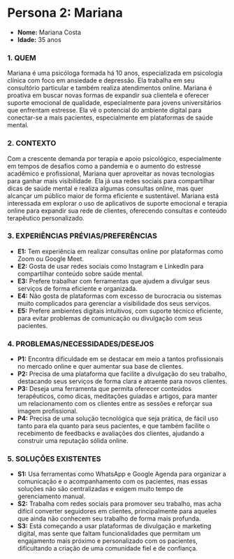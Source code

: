# Persona 2: Mariana 

- **Nome:** Mariana Costa 
- **Idade:** 35 anos  

### 1. QUEM  

Mariana é uma psicóloga formada há 10 anos, especializada em psicologia
clínica com foco em ansiedade e depressão. Ela trabalha em seu consultório
particular e também realiza atendimentos online. Mariana é proativa em buscar
novas formas de expandir sua clientela e oferecer suporte emocional de
qualidade, especialmente para jovens universitários que enfrentam estresse.
Ela vê o potencial do ambiente digital para conectar-se a mais pacientes,
especialmente em plataformas de saúde mental.

### 2. CONTEXTO  

Com a crescente demanda por terapia e apoio psicológico, especialmente em
tempos de desafios como a pandemia e o aumento do estresse acadêmico e
profissional, Mariana quer aproveitar as novas tecnologias para ganhar mais
visibilidade. Ela já usa redes sociais para compartilhar dicas de saúde mental e
realiza algumas consultas online, mas quer alcançar um público maior de forma
eficiente e sustentável. Mariana está interessada em explorar o uso de
aplicativos de suporte emocional e terapia online para expandir sua rede de
clientes, oferecendo consultas e conteúdo terapêutico personalizado.

### 3. EXPERIÊNCIAS PRÉVIAS/PREFERÊNCIAS  

- **E1:** Tem experiência em realizar consultas online por plataformas como Zoom ou Google Meet.
- **E2:** Gosta de usar redes sociais como Instagram e LinkedIn para compartilhar conteúdo sobre saúde mental.
- **E3:** Prefere trabalhar com ferramentas que ajudem a divulgar seus serviços de forma eficiente e organizada.
- **E4:** Não gosta de plataformas com excesso de burocracia ou sistemas muito complicados para gerenciar a visibilidade dos seus serviços.
- **E5:** Prefere ambientes digitais intuitivos, com suporte técnico eficiente, para evitar problemas de comunicação ou divulgação com seus pacientes.

### 4. PROBLEMAS/NECESSIDADES/DESEJOS  

- **P1:** Encontra dificuldade em se destacar em meio a tantos profissionais no mercado online e quer aumentar sua base de clientes.
- **P2:** Precisa de uma plataforma que facilite a divulgação do seu trabalho, destacando seus serviços de forma clara e atraente para novos clientes.
- **P3:** Deseja uma ferramenta que permita oferecer conteúdos terapêuticos, como dicas, meditações guiadas e artigos, para manter um relacionamento com os clientes entre as sessões e reforçar sua imagem profissional.
- **P4:** Precisa de uma solução tecnológica que seja prática, de fácil uso tanto para ela quanto para seus pacientes, e que também facilite o recebimento de feedbacks e avaliações dos clientes, ajudando a construir uma reputação sólida online.

### 5. SOLUÇÕES EXISTENTES  

- **S1:** Usa ferramentas como WhatsApp e Google Agenda para organizar a comunicação e o acompanhamento com os pacientes, mas essas soluções não são centralizadas e exigem muito tempo de gerenciamento manual.
- **S2:** Trabalha com redes sociais para promover seu trabalho, mas acha difícil converter seguidores em clientes, principalmente para aqueles que ainda não conhecem seu trabalho de forma mais profunda.
- **S3:** Está começando a usar plataformas de divulgação e marketing digital, mas sente que faltam funcionalidades que permitam um engajamento mais próximo e personalizado com os pacientes, dificultando a criação de uma comunidade fiel e de confiança.
